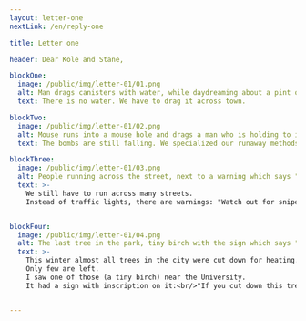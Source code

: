 ```yaml
---
layout: letter-one
nextLink: /en/reply-one

title: Letter one

header: Dear Kole and Stane,

blockOne:
  image: /public/img/letter-01/01.png
  alt: Man drags canisters with water, while daydreaming about a pint of beer.
  text: There is no water. We have to drag it across town.

blockTwo:
  image: /public/img/letter-01/02.png
  alt: Mouse runs into a mouse hole and drags a man who is holding to it's tail.
  text: The bombs are still falling. We specialized our runaway methods.

blockThree:
  image: /public/img/letter-01/03.png
  alt: People running across the street, next to a warning which says "Watch out for snipers"
  text: >-
    We still have to run across many streets.
    Instead of traffic lights, there are warnings: "Watch out for snipers".


blockFour:
  image: /public/img/letter-01/04.png
  alt: The last tree in the park, tiny birch with the sign which says "If you cut down this tree, it will be your last one"
  text: >-
    This winter almost all trees in the city were cut down for heating. 
    Only few are left.
    I saw one of those (a tiny birch) near the University.
    It had a sign with inscription on it:<br/>"If you cut down this tree, it will be your last one".


---
```

